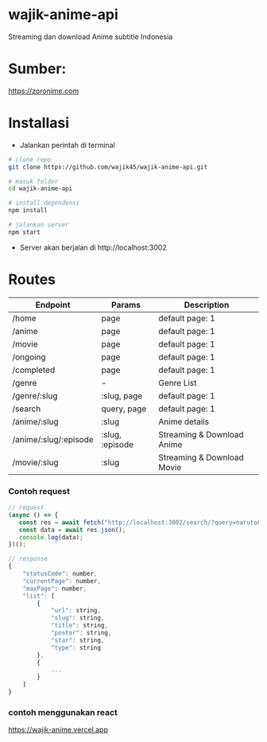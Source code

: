 # wajik-anime-api

Streaming dan download Anime subtitle Indonesia

# Sumber:

https://zoronime.com

# Installasi

- Jalankan perintah di terminal

```sh
# clone repo
git clone https://github.com/wajik45/wajik-anime-api.git

# masuk folder
cd wajik-anime-api

# install dependensi
npm install

# jalankan server
npm start
```

- Server akan berjalan di http://localhost:3002

# Routes

| Endpoint              | Params          | Description                |
| --------------------- | --------------- | -------------------------- |
| /home                 | page            | default page: 1            |
| /anime                | page            | default page: 1            |
| /movie                | page            | default page: 1            |
| /ongoing              | page            | default page: 1            |
| /completed            | page            | default page: 1            |
| /genre                | -               | Genre List                 |
| /genre/:slug          | :slug, page     | default page: 1            |
| /search               | query, page     | default page: 1            |
| /anime/:slug          | :slug           | Anime details              |
| /anime/:slug/:episode | :slug, :episode | Streaming & Download Anime |
| /movie/:slug          | :slug           | Streaming & Download Movie |

### Contoh request

```js
// request
(async () => {
   const res = await fetch("http://localhost:3002/search/?query=naruto&page=2");
   const data = await res.json();
   console.log(data);
})();

// response
{
    "statusCode": number,
    "currentPage": number,
    "maxPage": number,
    "list": [
        {
            "url": string,
            "slug": string,
            "title": string,
            "poster": string,
            "star": string,
            "type": string
        },
        {
            ...
        }
    ]
}
```

### contoh menggunakan react

https://wajik-anime.vercel.app
